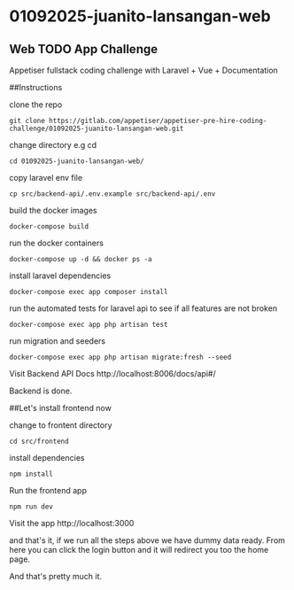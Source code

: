 # 01092025-juanito-lansangan-web

## Web TODO App Challenge

Appetiser fullstack coding challenge with Laravel + Vue + Documentation

##Instructions

clone the repo

```
git clone https://gitlab.com/appetiser/appetiser-pre-hire-coding-challenge/01092025-juanito-lansangan-web.git
```

change directory e.g cd <repo directory>

```
cd 01092025-juanito-lansangan-web/
```

copy laravel env file

```
cp src/backend-api/.env.example src/backend-api/.env
```

build the docker images

```
docker-compose build
```

run the docker containers

```
docker-compose up -d && docker ps -a
```

install laravel dependencies

```
docker-compose exec app composer install
```

run the automated tests for laravel api to see if all features are not broken

```
docker-compose exec app php artisan test
```

run migration and seeders

```
docker-compose exec app php artisan migrate:fresh --seed
```

Visit Backend API Docs
http://localhost:8006/docs/api#/

Backend is done.

##Let's install frontend now

change to frontent directory

```
cd src/frontend
```

install dependencies

```
npm install
```

Run the frontend app

```
npm run dev
```

Visit the app
http://localhost:3000

and that's it, if we run all the steps above we have dummy data ready.
From here you can click the login button and it will redirect you too the home page.

And that's pretty much it.
